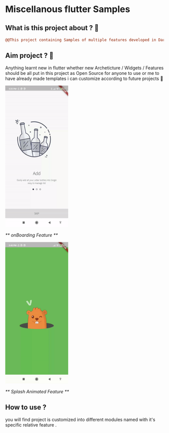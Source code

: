 # Miscellanous flutter Samples

## What is this project about ? :thinking:
```diff
@@This project containing Samples of multiple features developed in Dart Langauge / Flutter@@ 
```


## Aim project ?  :thinking:
Anything learnt new in flutter whether new Archeticture / Widgets / Features should be all put in this project as Open Source for anyone to use or me to have already made templates i can customize according to future projects  :partying_face:


<p>
<img src="https://github.com/Aslmmon/flutter_mini_samples/blob/main/assets/portfolio/onboarding.gif"  width="200" height="450" />
  
   <em> ** onBoarding Feature ** </em>
</p>

<p>
<img src="https://github.com/Aslmmon/flutter_mini_samples/blob/main/assets/portfolio/splash_anim.gif"  width="200" height="450" />

   <em> ** Splash Animated Feature ** </em>
</p>


## How to use ?
you will find project is customized into different modules named with it's specific relative feature . 



